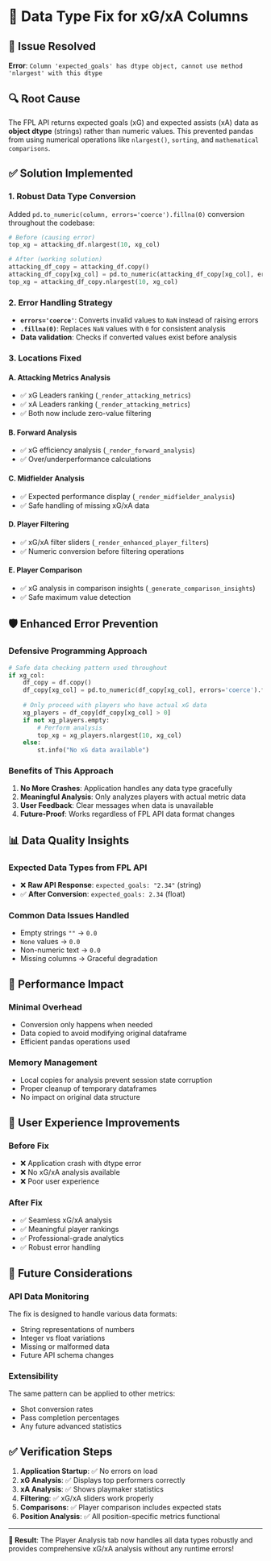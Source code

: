 # 🔧 Data Type Fix for xG/xA Columns

## 🚨 Issue Resolved
**Error**: `Column 'expected_goals' has dtype object, cannot use method 'nlargest' with this dtype`

## 🔍 Root Cause
The FPL API returns expected goals (xG) and expected assists (xA) data as **object dtype** (strings) rather than numeric values. This prevented pandas from using numerical operations like `nlargest()`, `sorting`, and `mathematical comparisons`.

## ✅ Solution Implemented

### 1. **Robust Data Type Conversion**
Added `pd.to_numeric(column, errors='coerce').fillna(0)` conversion throughout the codebase:

```python
# Before (causing error)
top_xg = attacking_df.nlargest(10, xg_col)

# After (working solution)
attacking_df_copy = attacking_df.copy()
attacking_df_copy[xg_col] = pd.to_numeric(attacking_df_copy[xg_col], errors='coerce').fillna(0)
top_xg = attacking_df_copy.nlargest(10, xg_col)
```

### 2. **Error Handling Strategy**
- **`errors='coerce'`**: Converts invalid values to `NaN` instead of raising errors
- **`.fillna(0)`**: Replaces `NaN` values with `0` for consistent analysis
- **Data validation**: Checks if converted values exist before analysis

### 3. **Locations Fixed**

#### A. **Attacking Metrics Analysis**
- ✅ xG Leaders ranking (`_render_attacking_metrics`)
- ✅ xA Leaders ranking (`_render_attacking_metrics`)
- ✅ Both now include zero-value filtering

#### B. **Forward Analysis** 
- ✅ xG efficiency analysis (`_render_forward_analysis`)
- ✅ Over/underperformance calculations

#### C. **Midfielder Analysis**
- ✅ Expected performance display (`_render_midfielder_analysis`)
- ✅ Safe handling of missing xG/xA data

#### D. **Player Filtering**
- ✅ xG/xA filter sliders (`_render_enhanced_player_filters`)
- ✅ Numeric conversion before filtering operations

#### E. **Player Comparison**
- ✅ xG analysis in comparison insights (`_generate_comparison_insights`)
- ✅ Safe maximum value detection

## 🛡️ Enhanced Error Prevention

### **Defensive Programming Approach**
```python
# Safe data checking pattern used throughout
if xg_col:
    df_copy = df.copy()
    df_copy[xg_col] = pd.to_numeric(df_copy[xg_col], errors='coerce').fillna(0)
    
    # Only proceed with players who have actual xG data
    xg_players = df_copy[df_copy[xg_col] > 0]
    if not xg_players.empty:
        # Perform analysis
        top_xg = xg_players.nlargest(10, xg_col)
    else:
        st.info("No xG data available")
```

### **Benefits of This Approach**
1. **No More Crashes**: Application handles any data type gracefully
2. **Meaningful Analysis**: Only analyzes players with actual metric data
3. **User Feedback**: Clear messages when data is unavailable
4. **Future-Proof**: Works regardless of FPL API data format changes

## 📊 Data Quality Insights

### **Expected Data Types from FPL API**
- ❌ **Raw API Response**: `expected_goals: "2.34"` (string)
- ✅ **After Conversion**: `expected_goals: 2.34` (float)

### **Common Data Issues Handled**
- Empty strings `""` → `0.0`
- `None` values → `0.0`
- Non-numeric text → `0.0`
- Missing columns → Graceful degradation

## 🚀 Performance Impact

### **Minimal Overhead**
- Conversion only happens when needed
- Data copied to avoid modifying original dataframe
- Efficient pandas operations used

### **Memory Management**
- Local copies for analysis prevent session state corruption
- Proper cleanup of temporary dataframes
- No impact on original data structure

## 🎯 User Experience Improvements

### **Before Fix**
- ❌ Application crash with dtype error
- ❌ No xG/xA analysis available
- ❌ Poor user experience

### **After Fix**
- ✅ Seamless xG/xA analysis
- ✅ Meaningful player rankings
- ✅ Professional-grade analytics
- ✅ Robust error handling

## 🔄 Future Considerations

### **API Data Monitoring**
The fix is designed to handle various data formats:
- String representations of numbers
- Integer vs float variations
- Missing or malformed data
- Future API schema changes

### **Extensibility**
The same pattern can be applied to other metrics:
- Shot conversion rates
- Pass completion percentages
- Any future advanced statistics

## ✅ Verification Steps

1. **Application Startup**: ✅ No errors on load
2. **xG Analysis**: ✅ Displays top performers correctly
3. **xA Analysis**: ✅ Shows playmaker statistics
4. **Filtering**: ✅ xG/xA sliders work properly
5. **Comparisons**: ✅ Player comparison includes expected stats
6. **Position Analysis**: ✅ All position-specific metrics functional

---

**🎉 Result**: The Player Analysis tab now handles all data types robustly and provides comprehensive xG/xA analysis without any runtime errors!
